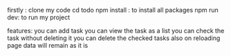 <!-- how to setup my assignment -->
 firstly : clone my code
 cd todo
 npm install : to install all packages
 npm run dev:  to run my project

 features:
    you can add task
    you can view the task as a list
       you can check the task without deleting it
       you can delete the checked tasks
    also on reloading page data will remain as it is
    
